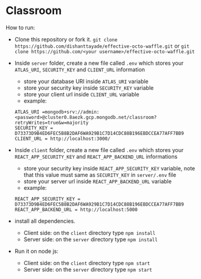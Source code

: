 # Classroom
<!-- 
#### Warning: although this project has some basics security such as hashed user password and others, this project is NOT secure enough in production. (Contribute to this project by making a pull request will be appreciated) -->

How to run:

- Clone this repository or fork it.
  `git clone https://github.com/dishanttayade/effective-octo-waffle.git` or `git clone https://github.com/<your username>/effective-octo-waffle.git`

- Inside `server` folder, create a new file called `.env` which stores your `ATLAS_URI`, `SECURITY_KEY` and `CLIENT_URL` information
  - store your database URI inside `ATLAS_URI` variable
  - store your security key inside `SECURITY_KEY` variable
  - store your client url inside `CLIENT_URL` variable
  - example:
  ```
  ATLAS_URI =mongodb+srv://admin:<password>@cluster0.8aezk.gcp.mongodb.net/classroom?retryWrites=true&w=majority
  SECURITY_KEY = D73373D9B4ED6FEC5B8B2DAF6WA929B1C7D14CDC88B196EBDCCEA77AFF7BB9
  CLIENT_URL = http://localhost:3000/
  ```
- Inside `client` folder, create a new file called `.env` which stores your `REACT_APP_SECURITY_KEY` and `REACT_APP_BACKEND_URL` informations

  - store your security key inside `REACT_APP_SECURITY_KEY` variable, note that this value must same as `SECURITY_KEY` in `server/.env` file
  - store your server url inside `REACT_APP_BACKEND_URL` variable
  - example:

  ```
  REACT_APP_SECURITY_KEY = D73373D9B4ED6FEC5B8B2DAF6WA929B1C7D14CDC88B196EBDCCEA77AFF7BB9
  REACT_APP_BACKEND_URL = http://localhost:5000
  ```

- install all dependencies.
  - Client side:
    on the `client` directory type `npm install`
  - Server side:
    on the `server` directory type `npm install`
- Run it on node js:
  - Client side:
    on the `client` directory type `npm start`
  - Server side:
    on the `server` directory type `npm start`
